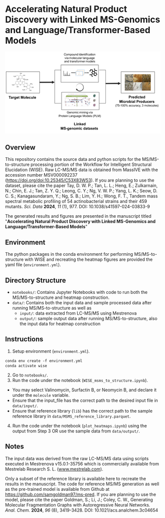# Accelerating Natural Product Discovery with Linked MS-Genomics and Language/Transformer-Based Models
![alt text](https://github.com/SIBERanalytics/MS2-to-Structure/blob/main/overview_figure.png?raw=true)

## Overview

This repository contains the source data and python scripts for the MS/MS-to-structure processing portion of the Workflow for Intelligent Structural Elucidation (WISE). Raw LC-MS/MS data is obtained from MassIVE with the accession number MSV000092237 (https://doi.org/doi:10.25345/C53X83W53). If you are planning to use the dataset, please cite the paper Tay, D. W. P.;  Tan, L. L.;  Heng, E.;  Zulkarnain, N.;  Chin, E. J.;  Tan, Z. Y. Q.;  Leong, C. Y.;  Ng, V. W. P.;  Yang, L. K.;  Seow, D. C. S.;  Kanagasundaram, Y.;  Ng, S. B.;  Lim, Y. H.; Wong, F. T., Tandem mass spectral metabolic profiling of 54 actinobacterial strains and their 459 mutants. _Sci. Data_ **2024**, _11_ (1), 977. DOI: 10.1038/s41597-024-03833-9

The generated results and figures are presented in the manuscript titled "**Accelerating Natural Product Discovery with Linked MS-Genomics and Language/Transformer-Based Models**"

## Environment
The python packages in the conda environment for performing MS/MS-to-structure with WISE and recreating the heatmap figures are provided the yaml file (`environment.yml`).

## Directory Structure
- `notebooks/`: Contains Jupyter Notebooks with code to run both the MS/MS-to-structure and heatmap construction.
- `data/`: Contains both the input data and sample processed data after running MS/MS-to-structure as well as 
  + `input/`: data extracted from LC-MS/MS using Mestrenova
  + `output/`: sample output data after running MS/MS-to-structure, also the input data for heatmap construction
 
## Instructions
1. Setup environment (`environment.yml`).
```
conda env create -f environment.yml
conda activate wise   
```
2. Go to `notebooks/`.
3. Run the code under the notebook (`WISE_msms_to_structure.ipynb`).
  + You may select Valinomycin, Surfactin B, or Neomycin B, and declare it under the `molecule` variable.
  + Ensure that the input_file has the correct path to the desired input file in `data/input/`.
  + Ensure that reference library (`lib`) has the correct path to the sample reference library in `data/MSMS_reference_library.parquet`.
4. Run the code under the notebook (`plot_heatmaps.ipynb`) using the output from Step 3 OR use the sample data from `data/output/`.

## Notes
The input data was derived from the raw LC-MS/MS data using scripts executed in Mestrenova v15.0.1-35756 which is commercially available from Mestrelab Research S. L. (www.mestrelab.com).

Only a subset of the reference library is available here to recreate the results in the manuscript. The code for reference MS/MS generation as well as the pre-trained model is available from Github at https://github.com/samgoldman97/ms-pred. If you are planning to use the model, please cite the paper Goldman, S.;  Li, J.; Coley, C. W., Generating Molecular Fragmentation Graphs with Autoregressive Neural Networks. _Anal. Chem._ **2024**, _96_ (8), 3419-3428. DOI: 10.1021/acs.analchem.3c04654
 
